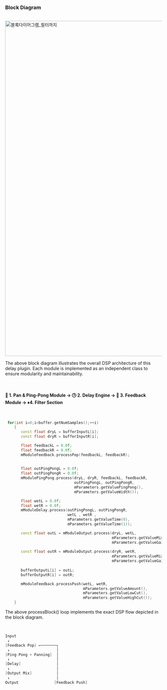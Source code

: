 ### Block Diagram
<br>

<img width="1075" alt="블록다이어그램_필터까지" src="https://github.com/user-attachments/assets/50a4a271-cf2f-4edd-a683-417169e7ecc6" />

The above block diagram illustrates the overall DSP architecture of this delay plugin. Each module is implemented as an independent class to ensure modularity and maintainability.

<br>


#### 🔁 1. Pan & Ping-Pong Module -> 🕒 2. Delay Engine -> 🔄 3. Feedback Module -> ♦️4. Filter Section

<br>

~~~cpp
 for(int i=0;i<buffer.getNumSamples();++i)
    {
       const float dryL = bufferInputL[i];
       const float dryR = bufferInputR[i];

       float feedbackL = 0.0f;
       float feedbackR = 0.0f;
       mModuleFeedback.processPop(feedbackL, feedbackR);
       
       
       float outPingPongL = 0.0f;
       float outPingPongR = 0.0f;
       mModulePingPong.process(dryL, dryR, feedbackL, feedbackR,
                               outPingPongL, outPingPongR,
                               mParameters.getValuePingPong(),
                               mParameters.getValueWidth());

       float wetL = 0.0f;
       float wetR = 0.0f;
       mModuleDelay.process(outPingPongL, outPingPongR,
                            wetL , wetR ,
                            mParameters.getValueTime(0),
                            mParameters.getValueTime(1));

       const float outL = mModuleOutput.process(dryL, wetL,
                                                mParameters.getValueMix(),
                                                mParameters.getValueGain());
                                                
       const float outR = mModuleOutput.process(dryR, wetR,
                                                mParameters.getValueMix(),
                                                mParameters.getValueGain());
       
       bufferOutputL[i] = outL;
       bufferOutputR[i] = outR;

       mModuleFeedback.processPush(wetL, wetR,
                                   mParameters.getValueAmount(),
                                   mParameters.getValueLowCut(),
                                   mParameters.getValueHighCut());
    }
~~~
The above processBlock() loop implements the exact DSP flow depicted in the block diagram.

<br>

~~~cpp
Input
 ↓
[Feedback Pop] ←───────┐
 ↓                     │
[Ping-Pong + Panning]  │
 ↓                     │
[Delay]                │
 ↓                     │
[Output Mix]           │
 ↓                     │
Output                [Feedback Push]
~~~
